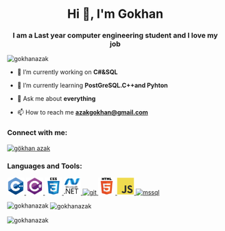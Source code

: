 <h1 align="center">Hi 👋, I'm Gokhan</h1>
<h3 align="center">I am a Last year computer engineering student and I love my job</h3>

<p align="left"> <img src="https://komarev.com/ghpvc/?username=gokhanazak&label=Profile%20views&color=0e75b6&style=flat" alt="gokhanazak" /> </p>

- 🔭 I’m currently working on **C#&SQL**

- 🌱 I’m currently learning **PostGreSQL.C++and Pyhton**

- 💬 Ask me about **everything**

- 📫 How to reach me **azakgokhan@gmail.com**

<h3 align="left">Connect with me:</h3>
<p align="left">
<a href="https://linkedin.com/in/gökhan azak" target="blank"><img align="center" src="https://raw.githubusercontent.com/rahuldkjain/github-profile-readme-generator/master/src/images/icons/Social/linked-in-alt.svg" alt="gökhan azak" height="30" width="40" /></a>
</p>

<h3 align="left">Languages and Tools:</h3>
<p align="left"> <a href="https://www.w3schools.com/cpp/" target="_blank" rel="noreferrer"> <img src="https://raw.githubusercontent.com/devicons/devicon/master/icons/cplusplus/cplusplus-original.svg" alt="cplusplus" width="40" height="40"/> </a> <a href="https://www.w3schools.com/cs/" target="_blank" rel="noreferrer"> <img src="https://raw.githubusercontent.com/devicons/devicon/master/icons/csharp/csharp-original.svg" alt="csharp" width="40" height="40"/> </a> <a href="https://www.w3schools.com/css/" target="_blank" rel="noreferrer"> <img src="https://raw.githubusercontent.com/devicons/devicon/master/icons/css3/css3-original-wordmark.svg" alt="css3" width="40" height="40"/> </a> <a href="https://dotnet.microsoft.com/" target="_blank" rel="noreferrer"> <img src="https://raw.githubusercontent.com/devicons/devicon/master/icons/dot-net/dot-net-original-wordmark.svg" alt="dotnet" width="40" height="40"/> </a> <a href="https://git-scm.com/" target="_blank" rel="noreferrer"> <img src="https://www.vectorlogo.zone/logos/git-scm/git-scm-icon.svg" alt="git" width="40" height="40"/> </a> <a href="https://www.w3.org/html/" target="_blank" rel="noreferrer"> <img src="https://raw.githubusercontent.com/devicons/devicon/master/icons/html5/html5-original-wordmark.svg" alt="html5" width="40" height="40"/> </a> <a href="https://developer.mozilla.org/en-US/docs/Web/JavaScript" target="_blank" rel="noreferrer"> <img src="https://raw.githubusercontent.com/devicons/devicon/master/icons/javascript/javascript-original.svg" alt="javascript" width="40" height="40"/> </a> <a href="https://www.microsoft.com/en-us/sql-server" target="_blank" rel="noreferrer"> <img src="https://www.svgrepo.com/show/303229/microsoft-sql-server-logo.svg" alt="mssql" width="40" height="40"/> </a> </p>

<p><img align="left" src="https://github-readme-stats.vercel.app/api/top-langs?username=gokhanazak&show_icons=true&locale=en&layout=compact" alt="gokhanazak" /></p>

<p>&nbsp;<img align="center" src="https://github-readme-stats.vercel.app/api?username=gokhanazak&show_icons=true&locale=en" alt="gokhanazak" /></p>

<p><img align="center" src="https://github-readme-streak-stats.herokuapp.com/?user=gokhanazak&" alt="gokhanazak" /></p>
